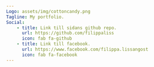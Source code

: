 ```yaml
---
Logo: assets/img/cottoncandy.png
Tagline: My portfolio.
Social:
    - title: Link till sidans github repo.
      url: https://github.com/filippaliss
      icon: fab fa-github
    - title: Link till facebook.
      url: https://www.facebook.com/filippa.lissangost
      icon: fab fa-facebook
---
```

